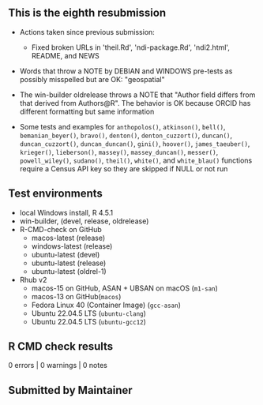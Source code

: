 ## This is the eighth resubmission

* Actions taken since previous submission:
  * Fixed broken URLs in 'theil.Rd', 'ndi-package.Rd', 'ndi2.html', README, and NEWS

* Words that throw a NOTE by DEBIAN and WINDOWS pre-tests as possibly misspelled but are OK: "geospatial" 
* The win-builder oldrelease throws a NOTE that "Author field differs from that derived from Authors@R". The behavior is OK because ORCID has different formatting but same information
  
* Some tests and examples for `anthopolos()`, `atkinson()`, `bell()`, `bemanian_beyer()`, `bravo()`, `denton()`, `denton_cuzzort()`, `duncan()`, `duncan_cuzzort()`, `duncan_duncan()`, `gini()`, `hoover()`, `james_taeuber()`, `krieger()`, `lieberson()`, `massey()`, `massey_duncan()`, `messer()`, `powell_wiley()`, `sudano()`, `theil()`, `white()`, and `white_blau()` functions require a Census API key so they are skipped if NULL or not run

## Test environments
* local Windows install, R 4.5.1
* win-builder, (devel, release, oldrelease)
* R-CMD-check on GitHub
  * macos-latest (release)
  * windows-latest (release)
  * ubuntu-latest (devel)
  * ubuntu-latest (release)
  * ubuntu-latest (oldrel-1)
* Rhub v2
  * macos-15 on GitHub, ASAN + UBSAN on macOS (`m1-san`)
  * macos-13 on GitHub(`macos`)
  * Fedora Linux 40 (Container Image) (`gcc-asan`)
  * Ubuntu 22.04.5 LTS (`ubuntu-clang`)
  * Ubuntu 22.04.5 LTS (`ubuntu-gcc12`)

## R CMD check results
0 errors | 0 warnings | 0 notes

## Submitted by Maintainer
